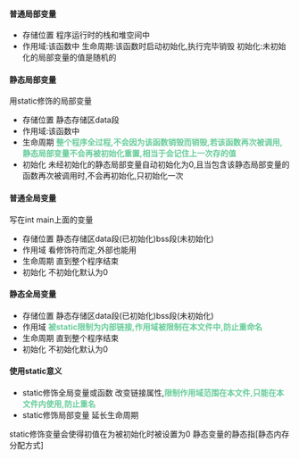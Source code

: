 #### 普通局部变量
* 存储位置
程序运行时的栈和堆空间中
* 作用域:该函数中
生命周期:该函数时启动初始化,执行完毕销毁
初始化:未初始化的局部变量的值是随机的

#### 静态局部变量
用static修饰的局部变量

* 存储位置
静态存储区data段
* 作用域:该函数中
* 生命周期
<font color=#66CC99 style=" font-weight:bold;">整个程序全过程,不会因为该函数销毁而销毁,若该函数再次被调用,
静态局部变量不会再被初始化重置,相当于会记住上一次存的值</font>
* 初始化
未经初始化的静态局部变量自动初始化为0,且当包含该静态局部变量的
函数再次被调用时,不会再初始化,只初始化一次

#### 普通全局变量
写在int main上面的变量

* 存储位置
静态存储区data段(已初始化)bss段(未初始化)
* 作用域
看修饰符而定,外部也能用
* 生命周期
直到整个程序结束
* 初始化
不初始化默认为0

#### 静态全局变量

* 存储位置
静态存储区data段(已初始化)bss段(未初始化)
* 作用域
<font color=#66CC99 style=" font-weight:bold;">被static限制为内部链接,作用域被限制在本文件中,防止重命名</font>
* 生命周期
直到整个程序结束
* 初始化
不初始化默认为0

#### 使用static意义
* static修饰全局变量或函数
改变链接属性,<font color=#66CC99 style=" font-weight:bold;">限制作用域范围在本文件,只能在本文件内使用,防止重名</font>
* static修饰局部变量
延长生命周期

static修饰变量会使得初值在为被初始化时被设置为0
静态变量的静态指[静态内存分配方式]


